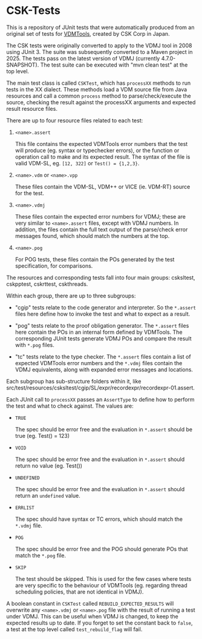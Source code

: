 # CSK-Tests

This is a repository of JUnit tests that were automatically produced from an original set of tests for [VDMTools](https://github.com/vdmtools/vdmtools), created by CSK Corp in Japan.

The CSK tests were originally converted to apply to the VDMJ tool in 2008 using JUnit 3. The suite was subsequently converted to a Maven project in 2025. The tests pass on the latest version of VDMJ (currently 4.7.0-SNAPSHOT). The test suite can be executed with "mvn clean test" at the top level.

The main test class is called `CSKTest`, which has `processXX` methods to run tests in the XX dialect. These methods load a VDM source file from Java resources and call a common `process` method to parse/check/execute the source, checking the result against the processXX arguments and expected result resource files.

There are up to four resource files related to each test:

1. `<name>.assert`

    This file contains the expected VDMTools error numbers that the test will produce (eg. syntax or typechecker errors), or the function or operation call to make and its expected result. The syntax of the file is valid VDM-SL, eg. `[12, 322]` or `Test() = {1,2,3}`.

2. `<name>.vdm` or `<name>.vpp`

    These files contain the VDM-SL, VDM++ or VICE (ie. VDM-RT) source for the test.

3. `<name>.vdmj`

    These files contain the expected error numbers for VDMJ; these are very similar to `<name>.assert` files, except with VDMJ numbers. In addition, the files contain the full text output of the parse/check error messages found, which should match the numbers at the top.

4. `<name>.pog`

    For POG tests, these files contain the POs generated by the test specification, for comparisons.

The resources and corresponding tests fall into four main groups: csksltest, cskpptest, cskrttest, cskthreads.

Within each group, there are up to three subgroups:

- "cgip" tests relate to the code generator and interpreter. So the `*.assert` files here define how to invoke the test and what to expect as a result.

- "pog" tests relate to the proof obligation generator. The `*.assert` files here contain the POs in an internal form defined by VDMTools. The corresponding JUnit tests generate VDMJ POs and compare the result with `*.pog` files.

- "tc" tests relate to the type checker. The `*.assert` files contain a list of expected VDMTools error numbers and the `*.vdmj` files contain the VDMJ equivalents, along with expanded error messages and locations.

Each subgroup has sub-structure folders within it, like src/test/resources/csksltest/cgip/SL/expr/recordexpr/recordexpr-01.assert.

Each JUnit call to `processXX` passes an `AssertType` to define how to perform the test and what to check against. The values are:

- `TRUE`

    The spec should be error free and the evaluation in `*.assert` should be true (eg. Test() = 123)

- `VOID`

    The spec should be error free and the evaluation in `*.assert` should return no value (eg. Test())

- `UNDEFINED`

    The spec should be error free and the evaluation in `*.assert` should return an `undefined` value.

- `ERRLIST`

    The spec should have syntax or TC errors, which should match the `*.vdmj` file.

- `POG`

    The spec should be error free and the POG should generate POs that match the `*.pog` file.

- `SKIP`

    The test should be skipped. This is used for the few cases where tests are very specific to the behaviour of VDMTools (eg. regarding thread scheduling policies, that are not identical in VDMJ).

A boolean constant in `CSKTest` called `REBUILD_EXPECTED_RESULTS` will overwrite any `<name>.vdmj` or `<name>.pog` file with the result of running a test under VDMJ. This can be useful when VDMJ is changed, to keep the expected results up to date. If you forget to set the constant back to `false`, a test at the top level called `test_rebuild_flag` will fail.
